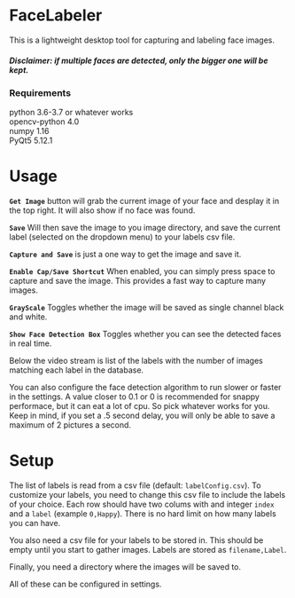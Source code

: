 # FaceLabeler
This is a lightweight desktop tool for capturing and labeling face images.

##### Disclaimer: if multiple faces are detected, only the bigger one will be kept.
### Requirements
python 3.6-3.7 or whatever works  
opencv-python 4.0  
numpy 1.16  
PyQt5 5.12.1

# Usage
**`Get Image`** button will grab the current image of your face and desplay it in the top right. It will also show if no face was found. 

**`Save`** Will then save the image to you image directory, and save the current label (selected on the dropdown menu) to your labels csv file. 

**`Capture and Save`** is just a one way to get the image and save it. 

**`Enable Cap/Save Shortcut`** When enabled, you can simply press space to capture and save the image. This provides a fast way to capture many images.

**`GrayScale`** Toggles whether the image will be saved as single channel black and white.

**`Show Face Detection Box`** Toggles whether you can see the detected faces in real time.

Below the video stream is list of the labels with the number of images matching each label in the database.

You can also configure the face detection algorithm to run slower or faster in the settings. A value closer to 0.1 or 0 is recommended for snappy performace, but it can eat a lot of cpu. So pick whatever works for you. Keep in mind, if you set a .5 second delay, you will only be able to save a maximum of 2 pictures a second.

# Setup
The list of labels is read from a csv file (default: `labelConfig.csv`). To customize your labels, you need to change this csv file to include the labels of your choice. Each row should have two colums with and integer `index` and a `label` (example `0,Happy`). There is no hard limit on how many labels you can have.

You also need a csv file for your labels to be stored in. This should be empty until you start to gather images. Labels are stored as `filename,Label`.

Finally, you need a directory where the images will be saved to.

All of these can be configured in settings.


